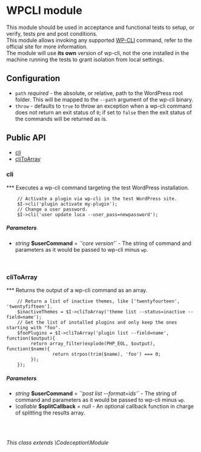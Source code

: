 # WPCLI module
This module should be used in acceptance and functional tests to setup, or verify, tests pre and post conditions.  
This module allows invoking any supported [WP-CLI](https://wp-cli.org/) command, refer to the official site for more information.  
The module will use **its own** version of wp-cli, not the one installed in the machine running the tests to grant isolation from local settings.  

## Configuration

* `path` *required* - the absolute, or relative, path to the WordPress root folder. This will be mapped to the `--path` argument of the wp-cli binary.  
* `throw` - defaults to `true` to throw an exception when a wp-cli command does not return an exit status of `0`; if set to `false` then the exit status of the commands will be returned as is.
<!--doc-->


## Public API
<nav>
	<ul>
		<li>
			<a href="#cli">cli</a>
		</li>
		<li>
			<a href="#cliToArray">cliToArray</a>
		</li>
	</ul>
</nav>

<h3 id="cli">cli</h3>
***
Executes a wp-cli command targeting the test WordPress installation.
<pre><code class="language-php">    // Activate a plugin via wp-cli in the test WordPress site.
    $I-&gt;cli('plugin activate my-plugin');
    // Change a user password.
    $I-&gt;cli('user update luca --user_pass=newpassword');</code></pre>
<h5>Parameters</h5><ul>
<li><em>string</em> <strong>$userCommand</strong> = <em>`'core version'`</em> - The string of command and parameters as it would be passed to wp-cli minus <code>wp</code>.</li></ul>
</br>

<h3 id="cliToArray">cliToArray</h3>
***
Returns the output of a wp-cli command as an array.
<pre><code class="language-php">    // Return a list of inactive themes, like ['twentyfourteen', 'twentyfifteen'].
    $inactiveThemes = $I-&gt;cliToArray('theme list --status=inactive --field=name');
    // Get the list of installed plugins and only keep the ones starting with "foo".
    $fooPlugins = $I-&gt;cliToArray('plugin list --field=name', function($output){
         return array_filter(explode(PHP_EOL, $output), function($name){
                 return strpos(trim($name), 'foo') === 0;
         });
    });</code></pre>
<h5>Parameters</h5><ul>
<li><em>string</em> <strong>$userCommand</strong> = <em>`'post list --format=ids'`</em> - The string of command and parameters as it would be passed to wp-cli minus <code>wp</code>.</li>
<li><em>\callable</em> <strong>$splitCallback</strong> = <em>null</em> - An optional callback function in charge of splitting the results array.</li></ul>
</br>
</br>

*This class extends \Codeception\Module*

<!--/doc-->
